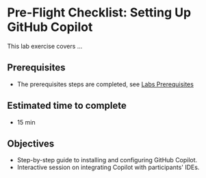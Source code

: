 # Pre-Flight Checklist: Setting Up GitHub Copilot 
This lab exercise covers ...

## Prerequisites
- The prerequisites steps are completed, see [Labs Prerequisites](https://github.com/XpiritBV/Copilot-Bootcamp#labs-prerequisites)

## Estimated time to complete
- 15 min

## Objectives
- Step-by-step guide to installing and configuring GitHub Copilot.
- Interactive session on integrating Copilot with participants' IDEs.

